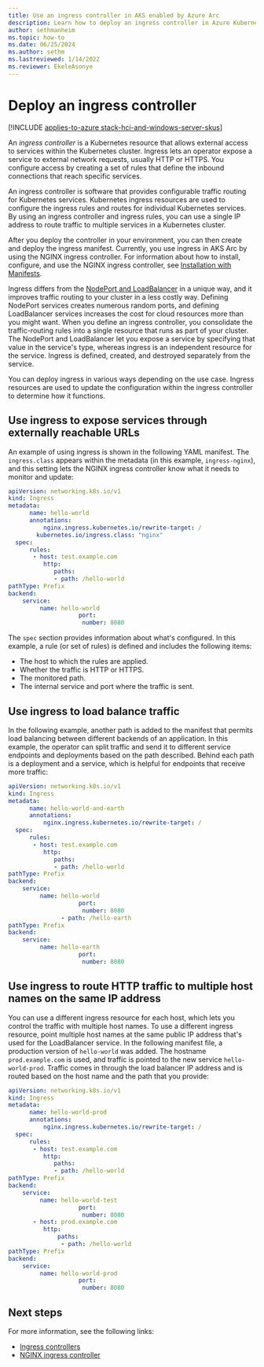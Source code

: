 ```yaml
---
title: Use an ingress controller in AKS enabled by Azure Arc
description: Learn how to deploy an ingress controller in Azure Kubernetes Service in AKS enabled by Arc.
author: sethmanheim
ms.topic: how-to
ms.date: 06/25/2024
ms.author: sethm 
ms.lastreviewed: 1/14/2022
ms.reviewer: EkeleAsonye
---
```


# Deploy an ingress controller

[!INCLUDE [applies-to-azure stack-hci-and-windows-server-skus](includes/aks-hci-applies-to-skus/aks-hybrid-applies-to-azure-stack-hci-windows-server-sku.md)]

An *ingress controller* is a Kubernetes resource that allows external access to services within the Kubernetes cluster. Ingress lets an operator expose a service to external network requests, usually HTTP or HTTPS. You configure access by creating a set of rules that define the inbound connections that reach specific services.

An ingress controller is software that provides configurable traffic routing for Kubernetes services. Kubernetes ingress resources are used to configure the ingress rules and routes for individual Kubernetes services. By using an ingress controller and ingress rules, you can use a single IP address to route traffic to multiple services in a Kubernetes cluster.

After you deploy the controller in your environment, you can then create and deploy the ingress manifest. Currently, you use ingress in AKS Arc by using the NGINX ingress controller. For information about how to install, configure, and use the NGINX ingress controller, see [Installation with Manifests](https://kubernetes.github.io/ingress-nginx/deploy/#azure).

Ingress differs from the [NodePort and LoadBalancer](concepts-container-networking.md#kubernetes-services) in a unique way, and it improves traffic routing to your cluster in a less costly way. Defining NodePort services creates numerous random ports, and defining LoadBalancer services increases the cost for cloud resources more than you might want. When you define an ingress controller, you consolidate the traffic-routing rules into a single resource that runs as part of your cluster. The NodePort and LoadBalancer let you expose a service by specifying that value in the service's type, whereas ingress is an independent resource for the service. Ingress is defined, created, and destroyed separately from the service.

You can deploy ingress in various ways depending on the use case. Ingress resources are used to update the configuration within the ingress controller to determine how it functions.

## Use ingress to expose services through externally reachable URLs

An example of using ingress is shown in the following YAML manifest. The `ingress.class` appears within the metadata (in this example, `ingress-nginx`), and this setting lets the NGINX ingress controller know what it needs to monitor and update:

```yaml
apiVersion: networking.k8s.io/v1  
kind: Ingress  
metadata: 
      name: hello-world
      annotations:
          nginx.ingress.kubernetes.io/rewrite-target: /
        kubernetes.io/ingress.class: "nginx"
  spec:  
      rules:
       - host: test.example.com
          http:
             paths: 
             - path: /hello-world
pathType: Prefix
backend:
    service: 
         name: hello-world 
                    port:  
                     number: 8080
```

The `spec` section provides information about what's configured. In this example, a rule (or set of rules) is defined and includes the following items:

- The host to which the rules are applied.
- Whether the traffic is HTTP or HTTPS.
- The monitored path.
- The internal service and port where the traffic is sent.

## Use ingress to load balance traffic

In the following example, another path is added to the manifest that permits load balancing between different backends of an application. In this example, the operator can split traffic and send it to different service endpoints and deployments based on the path described. Behind each path is a deployment and a service, which is helpful for endpoints that receive more traffic:

```yaml
apiVersion: networking.k8s.io/v1  
kind: Ingress  
metadata: 
      name: hello-world-and-earth
      annotations:
          nginx.ingress.kubernetes.io/rewrite-target: /
  spec:  
      rules:
       - host: test.example.com
          http:
             paths: 
             - path: /hello-world
pathType: Prefix
backend:
    service: 
         name: hello-world 
                    port:  
                     number: 8080
               - path: /hello-earth
pathType: Prefix
backend:
    service: 
         name: hello-earth 
                    port:  
                     number: 8080
```

## Use ingress to route HTTP traffic to multiple host names on the same IP address

You can use a different ingress resource for each host, which lets you control the traffic with multiple host names. To use a different ingress resource, point multiple host names at the same public IP address that's used for the LoadBalancer service. In the following manifest file, a production version of `hello-world` was added. The hostname `prod.example.com` is used, and traffic is pointed to the new service `hello-world-prod`. Traffic comes in through the load balancer IP address and is routed based on the host name and the path that you provide:

```yaml
apiVersion: networking.k8s.io/v1  
kind: Ingress  
metadata: 
      name: hello-world-prod
      annotations:
          nginx.ingress.kubernetes.io/rewrite-target: /
  spec:  
      rules:
       - host: test.example.com
          http:
             paths: 
             - path: /hello-world
pathType: Prefix
backend:
    service: 
         name: hello-world-test 
                    port:  
                     number: 8080
       - host: prod.example.com
          http:
              paths:
               - path: /hello-world
pathType: Prefix
backend:
    service: 
         name: hello-world-prod 
                    port:  
                     number: 8080
```

## Next steps

For more information, see the following links:

- [Ingress controllers](https://kubernetes.io/docs/concepts/services-networking/ingress-controllers/)
- [NGINX ingress controller](https://github.com/kubernetes/ingress-nginx)
